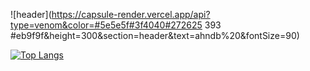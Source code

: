 ![header](https://capsule-render.vercel.app/api?type=venom&color=#5e5e5f#3f4040#272625 393
#eb9f9f&height=300&section=header&text=ahndb%20&fontSize=90)

[![Top Langs](https://github-readme-stats.vercel.app/api/top-langs/?username=ahndb)](https://github.com/anuraghazra/github-readme-stats)
